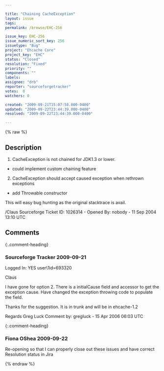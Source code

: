 ```yaml
---

title: "Chaining CacheException"
layout: issue
tags: 
permalink: /browse/EHC-256

issue_key: EHC-256
issue_numeric_sort_key: 256
issuetype: "Bug"
project: "Ehcache Core"
project_key: "EHC"
status: "Closed"
resolution: "Fixed"
priority: ""
components: ""
labels: 
assignee: "drb"
reporter: "sourceforgetracker"
votes:  0
watchers: 0

created: "2009-09-21T15:07:58.000-0400"
updated: "2009-09-22T23:44:39.000-0400"
resolved: "2009-09-22T23:44:39.000-0400"

---
```




{% raw %}



## Description

<div markdown="1" class="description">

1) CacheException is not chained for JDK1.3 or lower.
- could implement custom chaining feature

2) CacheException should accept caused exception when
rethrown exceptions
- add Throwable constructor

This will easy bug hunting as the original stacktrace
is avail.

/Claus
Sourceforge Ticket ID: 1026314 - Opened By: nobody - 11 Sep 2004 13:10 UTC

</div>

## Comments


{:.comment-heading}
### **Sourceforge Tracker** <span class="date">2009-09-21</span>

<div markdown="1" class="comment">

Logged In: YES 
user\1id=693320

Claus

I have gone for option 2. There is a initialCause field and accessor to get the 
exception cause. Have changed the exception throwing code to populate the 
field.

Thanks for the suggestion. It is in trunk and will be in ehcache-1.2

Regards
Greg Luck
Comment by: gregluck - 15 Apr 2006 06:03 UTC

</div>


{:.comment-heading}
### **Fiona OShea** <span class="date">2009-09-22</span>

<div markdown="1" class="comment">

Re-opening so that I can properly close out these issues and have correct Resolution status in Jira

</div>



{% endraw %}
